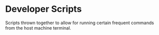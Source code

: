 # Developer Scripts

Scripts thrown together to allow for running certain frequent commands from the host machine terminal.
